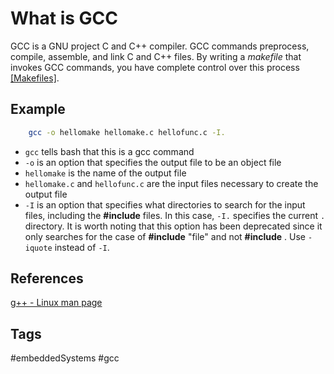 # What is GCC

GCC is a GNU project C and C++ compiler. GCC commands preprocess, compile, assemble, and link C and C++ files. By writing a *makefile* that invokes GCC commands, you have complete control over this process [\[Makefiles\]](../202110182235).

## Example
```sh
	gcc -o hellomake hellomake.c hellofunc.c -I.
```

* `gcc` tells bash that this is a gcc command
* `-o` is an option that specifies the output file to be an object file  
* `hellomake` is the name of the output file  
* `hellomake.c` and `hellofunc.c` are the input files necessary to create the output file  
* `-I` is an option that specifies what directories to search for the input files, including the **#include** files. In this case, `-I.` specifies the current `.` directory. It is worth noting that this option has been deprecated since it only searches for the case of **#include** "file" and not **#include** <file>. Use `-iquote` instead of `-I`.  

## References
[g++ - Linux man page](https://linux.die.net/man/1/g++)

## Tags
#embeddedSystems #gcc

